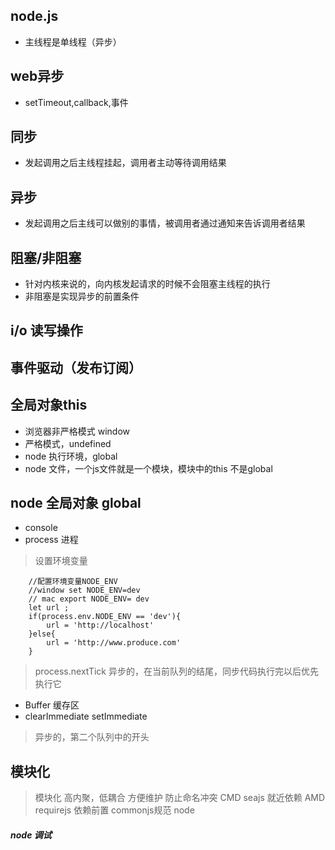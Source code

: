 ## node.js
- 主线程是单线程（异步）

## web异步
- setTimeout,callback,事件

## 同步
- 发起调用之后主线程挂起，调用者主动等待调用结果
## 异步
- 发起调用之后主线可以做别的事情，被调用者通过通知来告诉调用者结果
## 阻塞/非阻塞
- 针对内核来说的，向内核发起请求的时候不会阻塞主线程的执行
- 非阻塞是实现异步的前置条件
## i/o 读写操作
## 事件驱动（发布订阅）
## 全局对象this
- 浏览器非严格模式 window
- 严格模式，undefined
- node 执行环境，global
- node 文件，一个js文件就是一个模块，模块中的this 不是global

## node 全局对象 global
- console
- process 进程
> 设置环境变量
```
    //配置环境变量NODE_ENV
    //window set NODE_ENV=dev
    // mac export NODE_ENV= dev
    let url ;
    if(process.env.NODE_ENV == 'dev'){
        url = 'http://localhost'
    }else{
        url = 'http://www.produce.com'
    }
```

> process.nextTick 异步的，在当前队列的结尾，同步代码执行完以后优先执行它
- Buffer 缓存区
- clearImmediate setImmediate 
> 异步的，第二个队列中的开头


## 模块化
> 模块化 高内聚，低耦合  方便维护  防止命名冲突
> CMD seajs 就近依赖
> AMD requirejs 依赖前置
> commonjs规范  node 

##### node 调试

